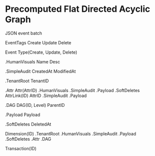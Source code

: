# Precomputed Flat Directed Acyclic Graph

JSON event batch



EventTags
    Create
    Update
    Delete

Event
    Type(Create, Update, Delete)



.HumanVisuals
    Name
    Desc

.SimpleAudit
    CreatedAt
    ModifiedAt

.TenantRoot
    TenantID

.Attr
    Attr(AttrID)
        .HumanVisuals
        .SimpleAudit
        .Payload
        .SoftDeletes
    AttrLink(ID)
        AttrID
        .SimpleAudit
        .Payload

.DAG
    DAG(ID, Level)
        ParentID

.Payload
    Payload

.SoftDeletes
    DeletedAt

Dimension(ID)
    .TenantRoot
    .HumanVisuals
    .SimpleAudit
    .Payload
    .SoftDeletes
    .Attr
    .DAG

Transaction(ID)



